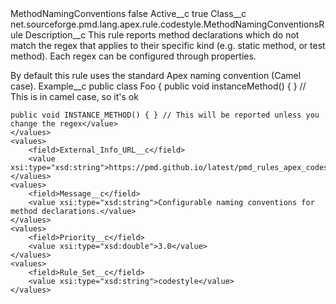 <?xml version="1.0" encoding="UTF-8"?>
<CustomMetadata xmlns="http://soap.sforce.com/2006/04/metadata" xmlns:xsi="http://www.w3.org/2001/XMLSchema-instance" xmlns:xsd="http://www.w3.org/2001/XMLSchema">
    <label>MethodNamingConventions</label>
    <protected>false</protected>
    <values>
        <field>Active__c</field>
        <value xsi:type="xsd:boolean">true</value>
    </values>
    <values>
        <field>Class__c</field>
        <value xsi:type="xsd:string">net.sourceforge.pmd.lang.apex.rule.codestyle.MethodNamingConventionsRule</value>
    </values>
    <values>
        <field>Description__c</field>
        <value xsi:type="xsd:string">This rule reports method declarations which do not match the regex that applies to their specific kind (e.g. static method, or test method). Each regex can be configured through properties.

By default this rule uses the standard Apex naming convention (Camel case).</value>
    </values>
    <values>
        <field>Example__c</field>
        <value xsi:type="xsd:string">public class Foo {
    public void instanceMethod() { } // This is in camel case, so it&apos;s ok

    public void INSTANCE_METHOD() { } // This will be reported unless you change the regex</value>
    </values>
    <values>
        <field>External_Info_URL__c</field>
        <value xsi:type="xsd:string">https://pmd.github.io/latest/pmd_rules_apex_codestyle.html#methodnamingconventions</value>
    </values>
    <values>
        <field>Message__c</field>
        <value xsi:type="xsd:string">Configurable naming conventions for method declarations.</value>
    </values>
    <values>
        <field>Priority__c</field>
        <value xsi:type="xsd:double">3.0</value>
    </values>
    <values>
        <field>Rule_Set__c</field>
        <value xsi:type="xsd:string">codestyle</value>
    </values>
</CustomMetadata>

